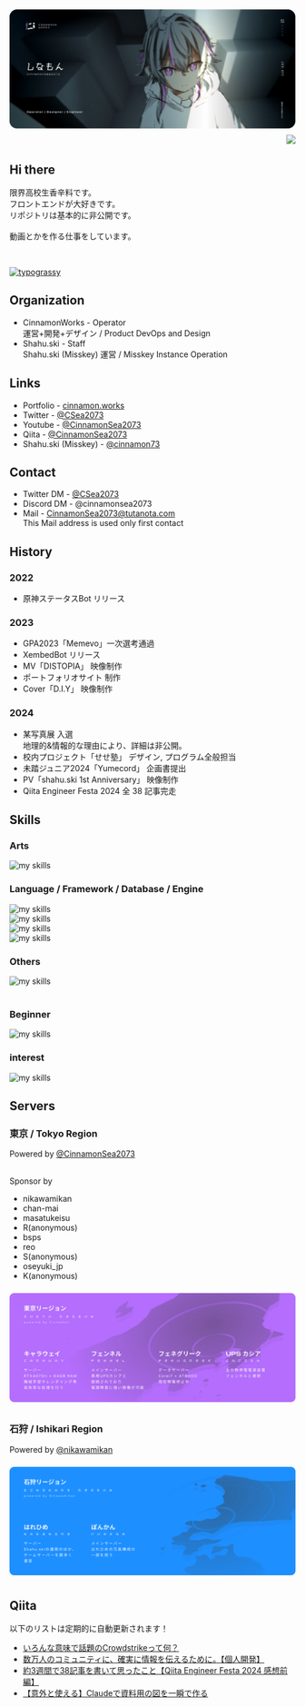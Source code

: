 <!--

Hi! Thanks for coming by to look at the markdown files! (Easter egg-ish message)

⠀⠀ ⠀ . °
⠀ ⠀＿❤︎
⊂⊂ ・）
⠀/　 |
⊂＿__u

-->

<img alt="profile_in_cinnamon_works" style="margin: 0.5rem 0;" src="cinnamonworks_card_v2.png" />


<div align="right">
  <img src="https://komarev.com/ghpvc/?username=CinnamonSea2073" />
</div>


## Hi there

限界高校生香辛料です。<br>
フロントエンドが大好きです。<br>
リポジトリは基本的に非公開です。<br><br>
動画とかを作る仕事をしています。

<br>

<a href="https://github.com/kawarimidoll/typograssy"><img alt="typograssy" src="https://typograssy.deno.dev/api?l1=DF9CFF&l2=C883FF&l3=B46DFC&l4=8451C5&l5=6B4196&text=%0D%0A%E3%81%97%E3%81%AA%E3%82%82%E3%82%93%E3%81%AF%E2%80%9D%E3%81%B2%E3%82%89%E3%81%8B%E3%81%AA%E2%80%9D%E3%81%A7%E3%81%99%21%21"></a>

## Organization
- CinnamonWorks - Operator<br>
運営+開発+デザイン / Product DevOps and Design
- Shahu.ski - Staff<br>
Shahu.ski (Misskey) 運営 / Misskey Instance Operation

## Links
- Portfolio - [cinnamon.works](https://cinnamon.works)
- Twitter - [@CSea2073](https://twitter.com/CSea2073)
- Youtube - [@CinnamonSea2073](https://www.youtube.com/channel/UCzycLra81_AZJVOrGDIFcfQ)
- Qiita - [@CinnamonSea2073](https://qiita.com/CinnamonSea2073)
- Shahu.ski (Misskey) - [@cinnamon73](https://shahu.ski/@cinnamon73)

## Contact
- Twitter DM - [@CSea2073](https://twitter.com/CSea2073)
- Discord DM - @cinnamonsea2073
- Mail - CinnamonSea2073@tutanota.com <br>
This Mail address is used only first contact

## History
### 2022
- 原神ステータスBot リリース

### 2023
- GPA2023「Memevo」一次選考通過
- XembedBot リリース
- MV「DISTOPIA」 映像制作
- ポートフォリオサイト 制作
- Cover「D.I.Y」 映像制作

### 2024
- 某写真展 入選<br>
地理的&情報的な理由により、詳細は非公開。
- 校内プロジェクト「せせ塾」 デザイン, プログラム全般担当
- 未踏ジュニア2024「Yumecord」 企画書提出
- PV「shahu.ski 1st Anniversary」 映像制作
- Qiita Engineer Festa 2024 全 38 記事完走  

<!-- ライトモート：theme=light, ダークモート：theme=dark -->
<!-- アイコンの選択肢一覧：https://arc.net/l/quote/zizyykfh -->
## Skills

### Arts
<img alt="my skills" src="https://skillicons.dev/icons?theme=dark&perline=20&i=blender,figma " />

### Language / Framework / Database / Engine
<img alt="my skills" src="https://skillicons.dev/icons?theme=dark&perline=20&i=html,css,js,py,vue" /><br>
<img alt="my skills" src="https://skillicons.dev/icons?theme=dark&perline=20&i=django,electron,fastapi,flask,vite,tailwind" /><br>
<img alt="my skills" src="https://skillicons.dev/icons?theme=dark&perline=20&i=postgres,sqlite,redis" /><br>
<img alt="my skills" src="https://skillicons.dev/icons?theme=dark&perline=20&i=unreal" /><br>

### Others
<img alt="my skills" src="https://skillicons.dev/icons?theme=dark&perline=20&i=discord,bots,github,gitlab,notion,obsidian,replit,vscode,docker" /><br>
<br>

### Beginner
<img alt="my skills" src="https://skillicons.dev/icons?theme=dark&perline=20&i=rust,ts,dart,tensorflow,flutter,tauri,selenium,misskey,androidstudio,aws,raspberrypi,cloudflare,nginx" /><br>

### interest
<img alt="my skills" src="https://skillicons.dev/icons?theme=dark&perline=20&i=cpp,go,java,lua,php,swift,react,threejs,unity,kubernetes,sentry,workers,arduino" /><br>

## Servers

### 東京 / Tokyo Region

Powered by [@CinnamonSea2073](https://github.com/CinnamonSea2073)
<br><br>

Sponsor by<br>
- nikawamikan
- chan-mai
- masatukeisu
- R(anonymous)
- bsps
- reo
- S(anonymous)
- oseyuki_jp
- K(anonymous)

<img class="column sp-3-4 my" style="margin: 0.5rem 0;" alt="Servers" src="server_tokyo.svg" />

### 石狩 / Ishikari Region

Powered by [@nikawamikan](https://github.com/nikawamikan)

<img class="column sp-3-4 my" alt="Servers" style="margin: 0.5rem 0;" src="server_ishikari.svg" />

## Qiita

以下のリストは定期的に自動更新されます！

<!-- BLOG-POST-LIST:START -->
- [いろんな意味で話題のCrowdstrikeって何？](https://qiita.com/CinnamonSea2073/items/a8c0190b0d266fad92e8)
- [数万人のコミュニティに、確実に情報を伝えるために。【個人開発】](https://qiita.com/CinnamonSea2073/items/bfb31b760898a919b669)
- [約3週間で38記事を書いて思ったこと【Qiita Engineer Festa 2024 感想前編】](https://qiita.com/CinnamonSea2073/items/52e558363a4f3c3dbe57)
- [【意外と使える】Claudeで資料用の図を一瞬で作る](https://qiita.com/CinnamonSea2073/items/49dec83af8f2e4117e5b)
<!-- BLOG-POST-LIST:END -->
